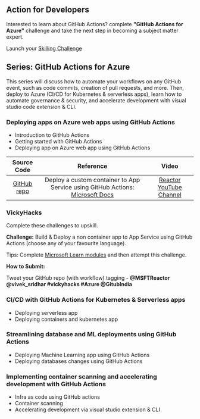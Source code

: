 ## Action for Developers

Interested to learn about GitHub Actions? complete **"GitHub Actions for Azure"** challenge and take the next step in becoming a subject matter expert.

Launch your [Skilling Challenge](https://docs.microsoft.com/en-us/learn/challenges?id=9e807718-5823-4193-93d4-fdf4d3127c02)


## Series: GitHub Actions for Azure

This series will discuss how to automate your workflows on any GitHub event, such as code commits, creation of pull requests, and more. Then, deploy to Azure (CI/CD for Kubernetes & serverless apps), learn how to automate governance & security, and accelerate development with visual studio code extension & CLI.

### Deploying apps on Azure web apps using GitHub Actions

* Introduction to GitHub Actions
* Getting started with GitHub Actions
* Deploying app on Azure web app using GitHub Actions

|     Source Code     |    Reference    | Video |
|     :---:    | :---:           | :---:       |
| [GitHub repo](https://github.com/vivsridh4/quickstart)   | Deploy a custom container to App Service using GitHub Actions: [Microsoft Docs](https://docs.microsoft.com/en-us/azure/app-service/deploy-container-github-action?tabs=publish-profile)  |      [Reactor YouTube Channel](https://www.youtube.com/watch?v=dyTXblcbqtg&t=1495s&ab_channel=MicrosoftReactor)   |

### VickyHacks

Complete these challenges to upskill.

**Challenge:** Build & Deploy a non container app to App Service using GitHub Actions (choose any of your favourite language).

Tips: Complete [Microsoft Learn modules](https://docs.microsoft.com/en-us/learn/challenges?id=9e807718-5823-4193-93d4-fdf4d3127c02) and then attempt this challenge.

**How to Submit:**

Tweet your GitHub repo (with workflow) tagging - **@MSFTReactor @vivek_sridhar #vickyhacks #Azure @GitubIndia**

### CI/CD with GitHub Actions for Kubernetes & Serverless apps

* Deploying serverless app 
* Deploying containers and kubernetes app

### Streamlining database and ML deployments using GitHub Actions

* Deploying Machine Learning app using GitHub Actions 
* Deploying databases changes using GitHub Actions 

### Implementing container scanning and accelerating development with GitHub Actions

* Infra as code using GitHub actions
* Container scanning
* Accelerating development via visual studio extension & CLI







